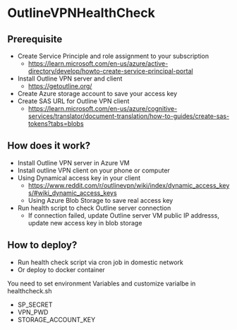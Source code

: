 # OutlineVPNHealthCheck

## Prerequisite 

- Create Service Principle and role assignment to your subscription 
  - https://learn.microsoft.com/en-us/azure/active-directory/develop/howto-create-service-principal-portal
- Install Outline VPN server and client
  - https://getoutline.org/
- Create Azure storage account to save your access key
- Create SAS URL for Outline VPN client 
  - https://learn.microsoft.com/en-us/azure/cognitive-services/translator/document-translation/how-to-guides/create-sas-tokens?tabs=blobs
  
## How does it work?

- Install Outline VPN server in Azure VM
- Install outline VPN client on your phone or computer
- Using Dynamical access key in your client 
  - https://www.reddit.com/r/outlinevpn/wiki/index/dynamic_access_keys/#wiki_dynamic_access_keys
  - Using Azure Blob Storage to save real access key
- Run health script to check Outline server connection
  - If connection failed, update Outline server VM public IP addresss, update new access key in blob storage

## How to deploy?

- Run health check script via cron job in domestic network
- Or deploy to docker container

You need to set environment Variables and customize varialbe in healthcheck.sh

- SP_SECRET
- VPN_PWD
- STORAGE_ACCOUNT_KEY
